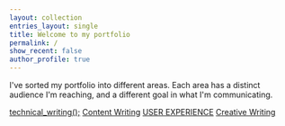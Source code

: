 ```yaml
---
layout: collection
entries_layout: single
title: Welcome to my portfolio
permalink: /
show_recent: false
author_profile: true
---
```


I've sorted my portfolio into different areas. Each area has a distinct audience I'm reaching, and a different goal in what I'm communicating.
<div class="main-buttons">
    <a href="/technical-writing/" class="button button-technical">technical_writing();</a>
    <a href="/content-writing/" class="button button-content">Content Writing</a>
    <a href="/ux-writing/" class="button button-ux">USER EXPERIENCE</a>
    <a href="/creative-writing/" class="button button-creative">Creative Writing</a>
</div>